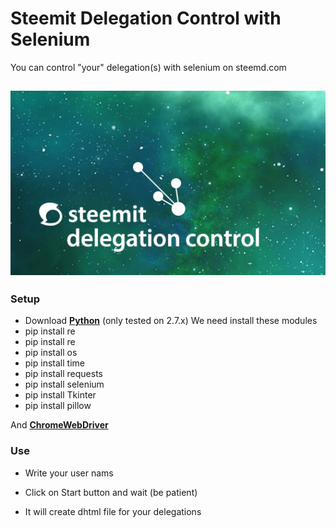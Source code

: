 # Steemit Delegation Control with Selenium
You can control "your" delegation(s) with selenium on steemd.com

![](https://github.com/murattatar/steemit-delegation-control/blob/master/back.gif?raw=true)
--- 
###  Setup
* Download **[Python](https://www.python.org/downloads/)** (only tested on 2.7.x)
We need install these modules
* pip install re
* pip install re
* pip install os
* pip install time
* pip install requests
* pip install selenium
* pip install Tkinter
* pip install pillow 

And **[ChromeWebDriver](https://sites.google.com/a/chromium.org/chromedriver/downloads)**

### Use
* Write your user nams
* Click on Start button and wait (be patient)

* It will create dhtml file for your delegations

